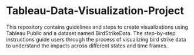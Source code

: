 # Tableau-Data-Visualization-Project
This repository contains guidelines and steps to create visualizations using Tableau Public and a dataset named BirdStrikeData. The step-by-step instructions guide users through the process of visualizing bird strike data to understand the impacts across different states and time frames.
